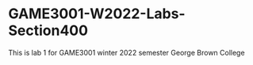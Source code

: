 # GAME3001-W2022-Labs-Section400
This is lab 1 for GAME3001 winter 2022 semester George Brown College
